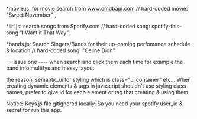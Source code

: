 
*movie.js: for movie search from www.omdbapi.com 
    // hard-coded movie: "Sweet November" ,

*liri.js: search songs from Sporify.com 
    // hard-coded song: spotify-this-song "I Want it That Way",

*bands.js: Search Singers/Bands for their up-coming perfomance schedule & location 
    // hard-coded song: "Celine Dion"


---Issue one ----
when search and click them each time for example the band info multifys and messy layout 

the reason:
semantic.ui for styling which is class="ui container" etc...
When creating dynamic elements & tags in javascript shouldn't use styling class names, prefer to give id for each element or tag that creating & using them.



Notice: Keys.js file gitignored locally. So you need your spotify user_id & secret for run this app.